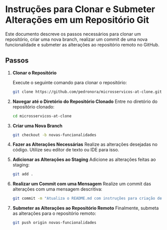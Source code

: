 # Instruções para Clonar e Submeter Alterações em um Repositório Git

Este documento descreve os passos necessários para clonar um repositório, criar uma nova branch, realizar um commit de uma nova funcionalidade e submeter as alterações ao repositório remoto no GitHub.

## Passos

1. **Clonar o Repositório**

   Execute o seguinte comando para clonar o repositório:

   ```bash
   git clone https://github.com/pedronora/microsservicos-at-clone.git
   ```

2. **Navegar até o Diretório do Repositório Clonado**
Entre no diretório do repositório clonado:
    ```bash
    cd microsservicos-at-clone
    ```
    
3. **Criar uma Nova Branch**
    ```bash
    git checkout -b novas-funcionalidades
    ```

4. **Fazer as Alterações Necessárias**
Realize as alterações desejadas no código. Utilize seu editor de texto ou IDE para isso.

5. **Adicionar as Alterações ao Staging**
Adicione as alterações feitas ao staging:
    ```bash
    git add .
    ```
    
6. **Realizar um Commit com uma Mensagem**
Realize um commit das alterações com uma mensagem descritiva:
    ```bash
    git commit -m "Atualiza o README.md com instruções para criação de nova branch, realização de alterações e commit das mudanças"
    ```
7. **Submeter as Alterações ao Repositório Remoto**
Finalmente, submeta as alterações para o repositório remoto:
    ```bash
    git push origin novas-funcionalidades
    ```

